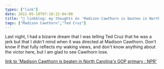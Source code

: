 ```yaml
---
types: ["link"]
date: 2022-05-18T07:18:22-04:00
title: "🔗 linkblog: my thoughts on 'Madison Cawthorn is beaten in North Carolina's GOP primary : NPR'"
tags: ["Madison Cawthorn","Ted Cruz"]
---
```

Last night, I had a bizarre dream that I was telling Ted Cruz that he was a jerk but that I didn't mind when it was directed at Madison Cawthorn. Don't know if that fully reflects my waking views, and don't know anything about the victor here, but I am glad to see Cawthorn lose.
 

[link to 'Madison Cawthorn is beaten in North Carolina's GOP primary : NPR'](https://www.npr.org/2022/05/17/1099502290/north-carolina-11th-congressional-district-results-madison-cawthorn)

